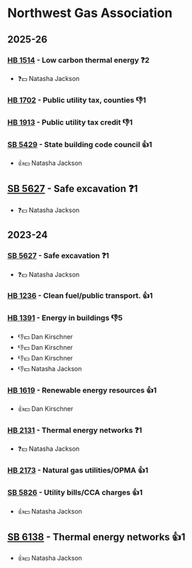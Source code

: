 # Northwest Gas Association
## 2025-26

### [HB 1514](/bill/2025-26/hb/1514/) - Low carbon thermal energy   ❓2
* ❓💵 Natasha Jackson

### [HB 1702](/bill/2025-26/hb/1702/) - Public utility tax, counties  👎1 

### [HB 1913](/bill/2025-26/hb/1913/) - Public utility tax credit  👎1 

### [SB 5429](/bill/2025-26/sb/5429/) - State building code council 👍1  
* 👍💵 Natasha Jackson

## [SB 5627](/bill/2025-26/sb/5627/) - Safe excavation   ❓1
* ❓💵 Natasha Jackson

## 2023-24

### [SB 5627](/bill/2023-24/sb/5627/) - Safe excavation   ❓1
* ❓💵 Natasha Jackson

### [HB 1236](/bill/2023-24/hb/1236/) - Clean fuel/public transport. 👍1  

### [HB 1391](/bill/2023-24/hb/1391/) - Energy in buildings  👎5 
* 👎💵 Dan Kirschner
* 👎💵 Dan Kirschner
* 👎💵 Dan Kirschner
* 👎💵 Natasha Jackson

### [HB 1619](/bill/2023-24/hb/1619/) - Renewable energy resources 👍1  
* 👍💵 Dan Kirschner

### [HB 2131](/bill/2023-24/hb/2131/) - Thermal energy networks   ❓1
* ❓💵 Natasha Jackson

### [HB 2173](/bill/2023-24/hb/2173/) - Natural gas utilities/OPMA 👍1  

### [SB 5826](/bill/2023-24/sb/5826/) - Utility bills/CCA charges 👍1  
* 👍💵 Natasha Jackson

## [SB 6138](/bill/2023-24/sb/6138/) - Thermal energy networks 👍1  
* 👍💵 Natasha Jackson
